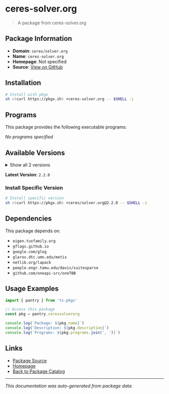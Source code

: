# ceres-solver.org

> A package from ceres-solver.org

## Package Information

- **Domain**: `ceres/solver.org`
- **Name**: `ceres-solver.org`
- **Homepage**: Not specified
- **Source**: [View on GitHub](https://github.com/pkgxdev/pantry/tree/main/projects/ceres-solver.org/package.yml)

## Installation

```bash
# Install with pkgx
sh <(curl https://pkgx.sh) +ceres-solver.org -- $SHELL -i
```

## Programs

This package provides the following executable programs:

*No programs specified*

## Available Versions

<details>
<summary>Show all 2 versions</summary>

- `2.2.0`, `2.1.0`

</details>

**Latest Version**: `2.2.0`

### Install Specific Version

```bash
# Install specific version
sh <(curl https://pkgx.sh) +ceres/solver.org@2.2.0 -- $SHELL -i
```

## Dependencies

This package depends on:

- `eigen.tuxfamily.org`
- `gflags.github.io`
- `google.com/glog`
- `glaros.dtc.umn.edu/metis`
- `netlib.org/lapack`
- `people.engr.tamu.edu/davis/suitesparse`
- `github.com/oneapi-src/oneTBB`

## Usage Examples

```typescript
import { pantry } from 'ts-pkgx'

// Access this package
const pkg = pantry.ceressolverorg

console.log(`Package: ${pkg.name}`)
console.log(`Description: ${pkg.description}`)
console.log(`Programs: ${pkg.programs.join(', ')}`)
```

## Links

- [Package Source](https://github.com/pkgxdev/pantry/tree/main/projects/ceres-solver.org/package.yml)
- [Homepage](#)
- [Back to Package Catalog](../package-catalog.md)

---

*This documentation was auto-generated from package data.*
